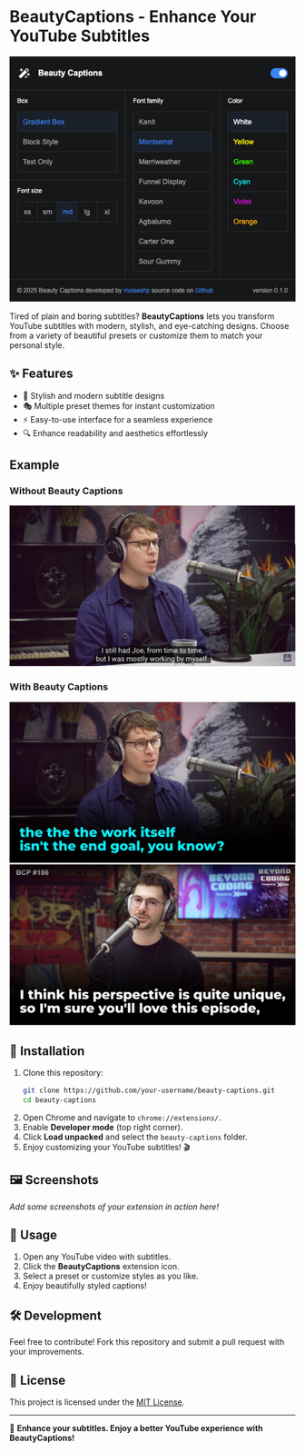 # BeautyCaptions - Enhance Your YouTube Subtitles

<div align="center">
  <img src="images/Extension-Screenshot.png" alt="Extension-Screenshot" />
</div>

Tired of plain and boring subtitles? **BeautyCaptions** lets you transform YouTube subtitles with modern, stylish, and eye-catching designs. Choose from a variety of beautiful presets or customize them to match your personal style.

## ✨ Features

- 🎨 Stylish and modern subtitle designs
- 🎭 Multiple preset themes for instant customization
- ⚡ Easy-to-use interface for a seamless experience
- 🔍 Enhance readability and aesthetics effortlessly

## Example

### Without Beauty Captions

![Without Beauty Captions](images/Without-Beauty-Captions-01.png)

### With Beauty Captions

![With Beauty Captions 01](images/With-Beauty-Captions-01.png)  
![With Beauty Captions 02](images/With-Beauty-Captions-02.png)

## 🚀 Installation

1. Clone this repository:
   ```sh
   git clone https://github.com/your-username/beauty-captions.git
   cd beauty-captions
   ```
2. Open Chrome and navigate to `chrome://extensions/`.
3. Enable **Developer mode** (top right corner).
4. Click **Load unpacked** and select the `beauty-captions` folder.
5. Enjoy customizing your YouTube subtitles! 🎬

## 🖼 Screenshots

_Add some screenshots of your extension in action here!_

## 📌 Usage

1. Open any YouTube video with subtitles.
2. Click the **BeautyCaptions** extension icon.
3. Select a preset or customize styles as you like.
4. Enjoy beautifully styled captions!

## 🛠 Development

Feel free to contribute! Fork this repository and submit a pull request with your improvements.

## 📜 License

This project is licensed under the [MIT License](LICENSE).

---

💖 **Enhance your subtitles. Enjoy a better YouTube experience with BeautyCaptions!**
